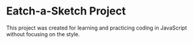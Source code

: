 # Eatch-a-Sketch Project

This project was created for learning and practicing coding in JavaScript without focusing on the style. 